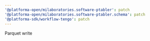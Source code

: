 ```yaml
---
'@platforma-open/milaboratories.software-ptabler': patch
'@platforma-open/milaboratories.software-ptabler.schema': patch
'@platforma-sdk/workflow-tengo': patch
---
```


Parquet write
